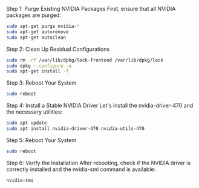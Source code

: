 Step 1: Purge Existing NVIDIA Packages
First, ensure that all NVIDIA packages are purged:

```bash
sudo apt-get purge nvidia-*
sudo apt-get autoremove
sudo apt-get autoclean
```
Step 2: Clean Up Residual Configurations
```bash
sudo rm -rf /var/lib/dpkg/lock-frontend /var/lib/dpkg/lock
sudo dpkg --configure -a
sudo apt-get install -f
```
Step 3: Reboot Your System
```bash
sudo reboot
```
Step 4: Install a Stable NVIDIA Driver
Let's install the nvidia-driver-470 and the necessary utilities:

```bash
sudo apt update
sudo apt install nvidia-driver-470 nvidia-utils-470
```
Step 5: Reboot Your System
```bash
sudo reboot
```
Step 6: Verify the Installation
After rebooting, check if the NVIDIA driver is correctly installed and the nvidia-smi command is available:

```bash
nvidia-smi
```
